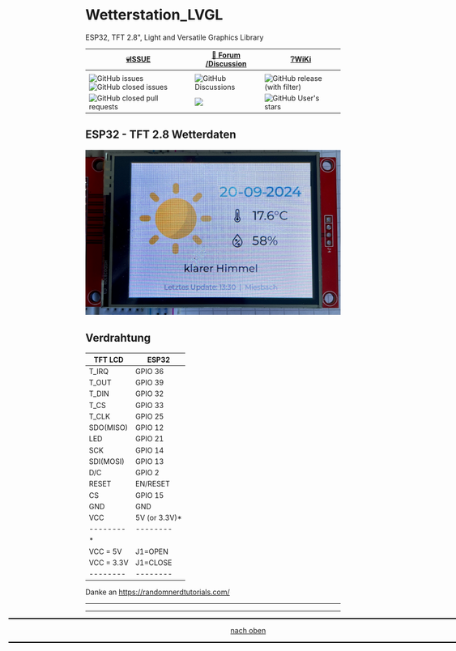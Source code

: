 # Wetterstation_LVGL
ESP32, TFT 2.8", Light and Versatile Graphics Library


<a name="oben"></a>

<div align="center">

  |[:skull:ISSUE](https://github.com/frankyhub/Wetterstation_LVGL/issues?q=is%3Aissue)|[:speech_balloon: Forum /Discussion](https://github.com/frankyhub/Wetterstation_LVGL/discussions)|[:grey_question:WiKi](https://github.com/frankyhub/Wetterstation_LVGL/wiki)|
|--|--|--|
| | | |
|![GitHub issues](https://img.shields.io/github/issues/frankyhub/Wetterstation_LVGL)![GitHub closed issues](https://img.shields.io/github/issues-closed/frankyhub/Wetterstation_LVGL)|![GitHub Discussions](https://img.shields.io/github/discussions/frankyhub/Wetterstation_LVGL)|![GitHub release (with filter)](https://img.shields.io/github/v/release/frankyhub/Wetterstation_LVGL)|
|![GitHub closed pull requests](https://img.shields.io/github/issues-pr-closed/finaldie/skull.svg)[](https://github.com/frankyhub/Wetterstation_LVGL/pulls)|[<img src="https://img.shields.io/github/license/finaldie/skull.svg">](https://github.com/frankyhub/Wetterstation_LVGL/blob/main/LICENSE.md)| ![GitHub User's stars](https://img.shields.io/github/stars/frankyhub)|
</div>


## ESP32 - TFT 2.8 Wetterdaten

![Bild](pic/Wetter01.png)

## Verdrahtung

| TFT LCD | ESP32 | 
| -------- | -------- | 
| T_IRQ	|   GPIO 36| 
| T_OUT	|   GPIO 39| 
| T_DIN| 	  GPIO 32| 
| T_CS	 |  GPIO 33| 
| T_CLK	 |  GPIO 25| 
| SDO(MISO)| 	GPIO 12| 
| LED	|   GPIO 21| 
| SCK	|   GPIO 14| 
| SDI(MOSI)| 	GPIO 13| 
| D/C| 	  GPIO 2| 
| RESET| 	EN/RESET| 
| CS	|   GPIO 15| 
| GND	|   GND| 
| VCC	|   5V (or 3.3V)*| 
| -------- | -------- | 
| *| | 
| VCC = 5V | J1=OPEN| 
| VCC = 3.3V | J1=CLOSE| 
| -------- | -------- | 

Danke an https://randomnerdtutorials.com/

---

<div style="position:absolute; left:2cm; ">   
<ol class="breadcrumb" style="border-top: 2px solid black;border-bottom:2px solid black; height: 45px; width: 900px;"> <p align="center"><a href="#oben">nach oben</a></p></ol>
</div>  

---
